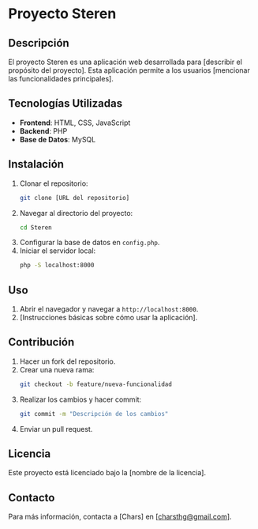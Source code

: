 # Proyecto Steren

## Descripción
El proyecto Steren es una aplicación web desarrollada para [describir el propósito del proyecto]. Esta aplicación permite a los usuarios [mencionar las funcionalidades principales].

## Tecnologías Utilizadas
- **Frontend**: HTML, CSS, JavaScript
- **Backend**: PHP
- **Base de Datos**: MySQL

## Instalación
1. Clonar el repositorio:
    ```bash
    git clone [URL del repositorio]
    ```
2. Navegar al directorio del proyecto:
    ```bash
    cd Steren
    ```
3. Configurar la base de datos en `config.php`.
4. Iniciar el servidor local:
    ```bash
    php -S localhost:8000
    ```

## Uso
1. Abrir el navegador y navegar a `http://localhost:8000`.
2. [Instrucciones básicas sobre cómo usar la aplicación].

## Contribución
1. Hacer un fork del repositorio.
2. Crear una nueva rama:
    ```bash
    git checkout -b feature/nueva-funcionalidad
    ```
3. Realizar los cambios y hacer commit:
    ```bash
    git commit -m "Descripción de los cambios"
    ```
4. Enviar un pull request.

## Licencia
Este proyecto está licenciado bajo la [nombre de la licencia].

## Contacto
Para más información, contacta a [Chars] en [charsthg@gmail.com].
